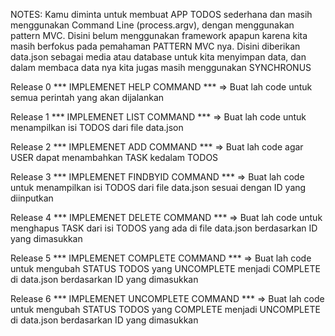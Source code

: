 NOTES: Kamu diminta untuk membuat APP TODOS sederhana dan masih menggunakan Command Line (process.argv), dengan menggunakan pattern MVC. Disini belum menggunakan framework apapun karena kita masih berfokus pada pemahaman PATTERN MVC nya. Disini diberikan data.json sebagai media atau database untuk kita menyimpan data, dan dalam membaca data nya kita jugas masih menggunakan SYNCHRONUS


Release 0 *** IMPLEMENET HELP COMMAND ***
=> Buat lah code untuk semua perintah yang akan dijalankan

Release 1 *** IMPLEMENET LIST COMMAND ***
=> Buat lah code untuk menampilkan isi TODOS dari file data.json

Release 2 *** IMPLEMENET ADD COMMAND ***
=> Buat lah code agar USER dapat menambahkan TASK kedalam TODOS

Release 3 *** IMPLEMENET FINDBYID COMMAND ***
=> Buat lah code untuk menampilkan isi TODOS dari file data.json sesuai dengan ID yang diinputkan

Release 4 *** IMPLEMENET DELETE COMMAND ***
=> Buat lah code untuk menghapus TASK dari isi TODOS yang ada di file data.json berdasarkan ID yang dimasukkan

Release 5 *** IMPLEMENET COMPLETE COMMAND ***
=> Buat lah code untuk mengubah STATUS TODOS yang UNCOMPLETE menjadi COMPLETE di data.json berdasarkan ID yang dimasukkan 

Release 6 *** IMPLEMENET UNCOMPLETE COMMAND ***
=> Buat lah code untuk mengubah STATUS TODOS yang COMPLETE menjadi UNCOMPLETE di data.json berdasarkan ID yang dimasukkan 